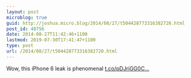 ```yaml
---
layout: post
microblog: true
guid: http://joshua.micro.blog/2014/08/27/t504428773316382720.html
post_id: 40756
date: 2014-08-27T11:42:46+1100
lastmod: 2019-07-30T17:41:47+1100
type: post
url: /2014/08/27/t504428773316382720.html
---
```

Wow, this iPhone 6 leak is phenomenal [t.co/pDJriGG0C...](https://t.co/pDJriGG0C5)
